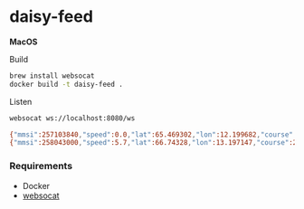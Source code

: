 # daisy-feed

**MacOS**

Build
```bash
brew install websocat
docker build -t daisy-feed .
```

Listen


```bash
websocat ws://localhost:8080/ws  

{"mmsi":257103840,"speed":0.0,"lat":65.469302,"lon":12.199682,"course":228.0,"heading":511}
{"mmsi":258043000,"speed":5.7,"lat":66.74328,"lon":13.197147,"course":217.5,"heading":221,"status":0,"turn":0.0}
```



### Requirements

- Docker
- [websocat](https://github.com/vi/websocat)